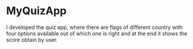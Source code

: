 # MyQuizApp
I developed the quiz app, where there are flags of different country with four options available out of which one is right and at the end it shows the score obtain by user.
